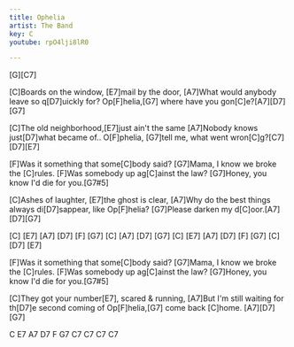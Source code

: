 ```yaml
---
title: Ophelia
artist: The Band
key: C
youtube: rpO4lji8lR0

---
```

[G][C7]

[C]Boards on the window, [E7]mail by the door,
[A7]What would anybody leave so q[D7]uickly for?
Op[F]helia,[G7] where have you gon[C]e?[A7][D7][G7]

[C]The old neighborhood,[E7]just ain't the same
[A7]Nobody knows just[D7]what became of..
O[F]phelia, [G7]tell me, what went wron[C]g?[C7][D7][E7]

[F]Was it something that some[C]body said?
[G7]Mama, I know we broke the [C]rules.
[F]Was somebody up ag[C]ainst the law?
[G7]Honey, you know I'd die for you.[G7#5]

[C]Ashes of laughter, [E7]the ghost is clear,
[A7]Why do the best things always di[D7]sappear, like
Op[F]helia?  [G7]Please darken my d[C]oor.[A7][D7][G7]

[C] [E7] [A7]  [D7]  [F]  [G7] [C] [A7]  [D7] [G7]
[C] [E7] [A7]  [D7]  [F]  [G7] [C] [D7]  [E7] 

[F]Was it something that some[C]body said?
[G7]Mama, I know we broke the [C]rules.
[F]Was somebody up ag[C]ainst the law?
[G7]Honey, you know I'd die for you.[G7#5]

[C]They got your number[E7], scared & running,
[A7]But I'm still waiting for th[D7]e second coming of
Op[F]helia,[G7] come back [C]home. [A7][D7][G7]

C  E7  A7  D7  F  G7  C7  C7  C7  C7
